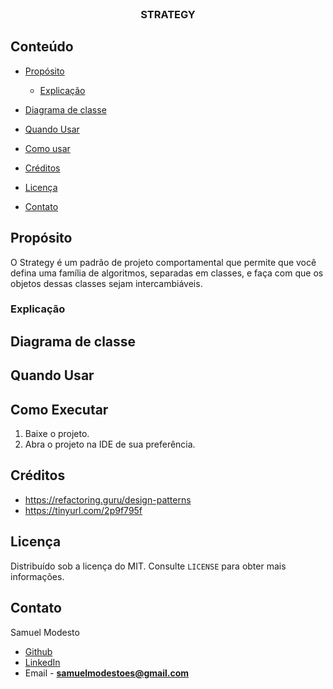 <br />
<p align="center">
  <h3 align="center">STRATEGY</h3>
</p>

<!-- TABLE OF CONTENTS -->

## Conteúdo

- [Propósito](#Propósito)
  - [Explicação](#Explicação)
- [Diagrama de classe](#Diagrama-de-classe)

- [Quando Usar](#Quando-Usar)
- [Como usar](#Como-usar)
- [Créditos](#Créditos)
- [Licença](#Licença)
- [Contato](#Contato)

## Propósito
O Strategy é um padrão de projeto comportamental que permite que você defina uma família de algoritmos, 
separadas em classes, e faça com que os objetos dessas classes sejam intercambiáveis.

### Explicação

## Diagrama de classe



## Quando Usar


## Como Executar
 1. Baixe o projeto.
 2. Abra o projeto na IDE de sua preferência.

## Créditos
- https://refactoring.guru/design-patterns
- https://tinyurl.com/2p9f795f
## Licença

Distribuído sob a licença do MIT. Consulte `LICENSE` para obter mais informações.

## Contato
Samuel Modesto 
- [Github](https://github.com/SamuelModesto) 
- [LinkedIn](https://www.linkedin.com/in/samuelmodesto)
- Email - **samuelmodestoes@gmail.com**

